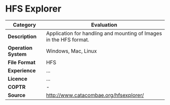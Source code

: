 # HFS Explorer

| Category | Evaluation |
| --- | --- |
| **Description**  | Application for handling and mounting of Images in the HFS format. |
| **Operation System**  | Windows, Mac, Linux |
| **File Format** | HFS |
| **Experience** | ... |
| **Licence** | ... |
| **COPTR** | - |
| **Source** | http://www.catacombae.org/hfsexplorer/ |
